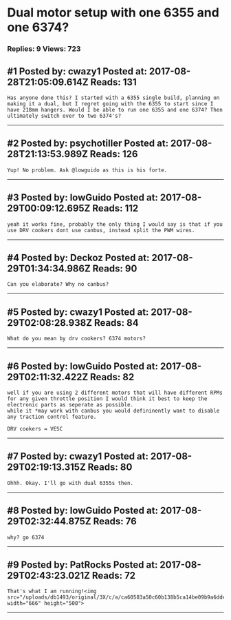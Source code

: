 # Dual motor setup with one 6355 and one 6374?

### Replies: 9 Views: 723

## \#1 Posted by: cwazy1 Posted at: 2017-08-28T21:05:09.614Z Reads: 131

```
Has anyone done this? I started with a 6355 single build, planning on making it a dual, but I regret going with the 6355 to start since I have 218mm hangers. Would I be able to run one 6355 and one 6374? Then ultimately switch over to two 6374's?
```

---
## \#2 Posted by: psychotiller Posted at: 2017-08-28T21:13:53.989Z Reads: 126

```
Yup! No problem. Ask @lowguido as this is his forte.
```

---
## \#3 Posted by: lowGuido Posted at: 2017-08-29T00:09:12.695Z Reads: 112

```
yeah it works fine, probably the only thing I would say is that if you use DRV cookers dont use canbus, instead split the PWM wires.
```

---
## \#4 Posted by: Deckoz Posted at: 2017-08-29T01:34:34.986Z Reads: 90

```
Can you elaborate? Why no canbus?
```

---
## \#5 Posted by: cwazy1 Posted at: 2017-08-29T02:08:28.938Z Reads: 84

```
What do you mean by drv cookers? 6374 motors?
```

---
## \#6 Posted by: lowGuido Posted at: 2017-08-29T02:11:32.422Z Reads: 82

```
well if you are using 2 different motors that will have different RPMs for any given throttle position I would think it best to keep the electronic parts as seperate as possible.
while it *may work with canbus you would defininently want to disable any traction control feature. 

DRV cookers = VESC
```

---
## \#7 Posted by: cwazy1 Posted at: 2017-08-29T02:19:13.315Z Reads: 80

```
Ohhh. Okay. I'll go with dual 6355s then.
```

---
## \#8 Posted by: lowGuido Posted at: 2017-08-29T02:32:44.875Z Reads: 76

```
why? go 6374
```

---
## \#9 Posted by: PatRocks Posted at: 2017-08-29T02:43:23.021Z Reads: 72

```
That's what I am running!<img src="/uploads/db1493/original/3X/c/a/ca60583a50c60b138b5ca14be09b9a6dde67d789.jpg" width="666" height="500">
```

---
